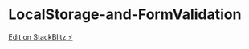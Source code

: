 # LocalStorage-and-FormValidation

[Edit on StackBlitz ⚡️](https://stackblitz.com/edit/react-xknd1e)